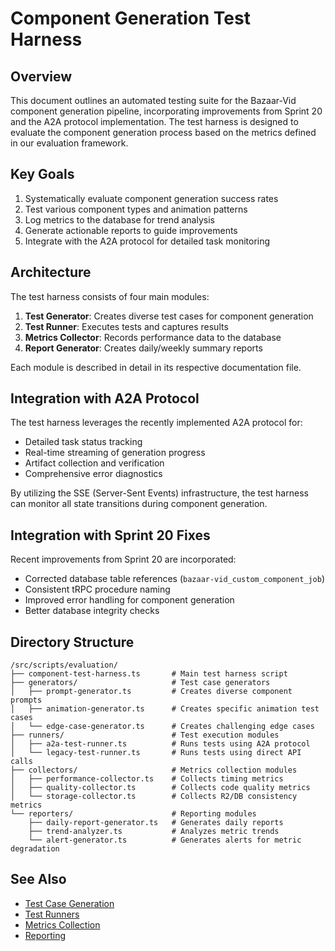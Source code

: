 # Component Generation Test Harness

## Overview

This document outlines an automated testing suite for the Bazaar-Vid component generation pipeline, incorporating improvements from Sprint 20 and the A2A protocol implementation. The test harness is designed to evaluate the component generation process based on the metrics defined in our evaluation framework.

## Key Goals

1. Systematically evaluate component generation success rates
2. Test various component types and animation patterns
3. Log metrics to the database for trend analysis
4. Generate actionable reports to guide improvements
5. Integrate with the A2A protocol for detailed task monitoring

## Architecture

The test harness consists of four main modules:

1. **Test Generator**: Creates diverse test cases for component generation
2. **Test Runner**: Executes tests and captures results
3. **Metrics Collector**: Records performance data to the database
4. **Report Generator**: Creates daily/weekly summary reports

Each module is described in detail in its respective documentation file.

## Integration with A2A Protocol

The test harness leverages the recently implemented A2A protocol for:
- Detailed task status tracking
- Real-time streaming of generation progress
- Artifact collection and verification
- Comprehensive error diagnostics

By utilizing the SSE (Server-Sent Events) infrastructure, the test harness can monitor all state transitions during component generation.

## Integration with Sprint 20 Fixes

Recent improvements from Sprint 20 are incorporated:
- Corrected database table references (`bazaar-vid_custom_component_job`)
- Consistent tRPC procedure naming
- Improved error handling for component generation
- Better database integrity checks

## Directory Structure

```
/src/scripts/evaluation/
├── component-test-harness.ts       # Main test harness script
├── generators/                     # Test case generators
│   ├── prompt-generator.ts         # Creates diverse component prompts
│   ├── animation-generator.ts      # Creates specific animation test cases
│   └── edge-case-generator.ts      # Creates challenging edge cases
├── runners/                        # Test execution modules
│   ├── a2a-test-runner.ts          # Runs tests using A2A protocol
│   └── legacy-test-runner.ts       # Runs tests using direct API calls
├── collectors/                     # Metrics collection modules
│   ├── performance-collector.ts    # Collects timing metrics
│   ├── quality-collector.ts        # Collects code quality metrics
│   └── storage-collector.ts        # Collects R2/DB consistency metrics
└── reporters/                      # Reporting modules
    ├── daily-report-generator.ts   # Generates daily reports
    ├── trend-analyzer.ts           # Analyzes metric trends
    └── alert-generator.ts          # Generates alerts for metric degradation
```

## See Also

- [Test Case Generation](./test-case-generation.md)
- [Test Runners](./test-runners.md)
- [Metrics Collection](./metrics-collection.md)
- [Reporting](./reporting.md)
